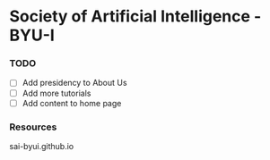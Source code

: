 # Society of Artificial Intelligence - BYU-I

### TODO
- [ ] Add presidency to About Us
- [ ] Add more tutorials  
- [ ] Add content to home page

### Resources
sai-byui.github.io

